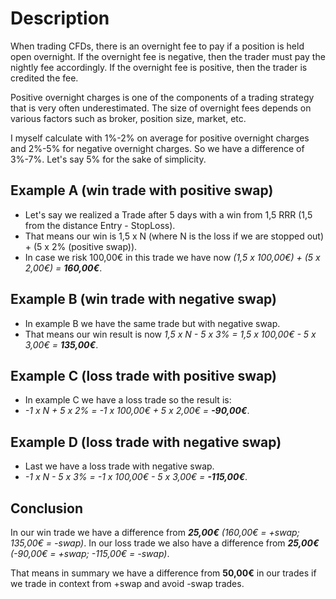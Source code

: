 # Description

When trading CFDs, there is an overnight fee to pay if a position is held open overnight.
If the overnight fee is negative, then the trader must pay the nightly fee accordingly. If the overnight fee is positive, then the trader is credited the fee.

Positive overnight charges is one of the components of a trading strategy that is very often underestimated.
The size of overnight fees depends on various factors such as broker, position size, market, etc.

I myself calculate with 1%-2% on average for positive overnight charges and 2%-5% for negative overnight charges. So we have a difference of 3%-7%. Let's say 5% for the sake of simplicity.

## Example A (win trade with positive swap)

 - Let's say we realized  a Trade after 5 days with a win from 1,5 RRR (1,5 from the distance Entry - StopLoss).
 - That means our win is 1,5 x N (where N is the loss if we are stopped out) + (5 x 2% (positive swap)).
 - In case we risk 100,00€ in this trade we have now *(1,5 x 100,00€) + (5 x 2,00€) = **160,00€***.

## Example B (win trade with negative swap)
- In example B we have the same trade but with negative swap.
- That means our win result is now *1,5 x N - 5 x 3% = 1,5 x 100,00€ - 5 x 3,00€ = **135,00€***.

## Example C (loss trade with positive swap)
- In example C we have a loss trade so the result is:
- *-1 x N + 5 x 2% = -1 x 100,00€ + 5 x 2,00€ = **-90,00€***.

## Example D (loss trade with negative swap)
- Last we have a loss trade with negative swap.
- *-1 x N - 5 x 3% = -1 x 100,00€ - 5 x 3,00€ = **-115,00€***.

## Conclusion
In our win trade we have a difference from ***25,00€** (160,00€ = +swap; 135,00€ = -swap)*.
In our loss trade we also have a difference from ***25,00€** (-90,00€ = +swap; -115,00€ = -swap)*.

That means in summary we have a difference from **50,00€** in our trades if we trade in context from +swap and avoid -swap trades.

